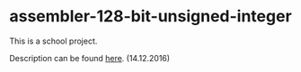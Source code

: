 # assembler-128-bit-unsigned-integer

This is a school project.

Description can be found [here](http://www.benoist.ch/CSbasics/exercises/homework-HS1617-assembler.php). (14.12.2016)
